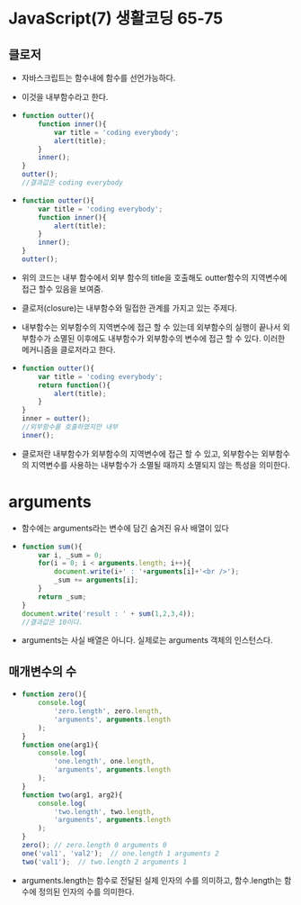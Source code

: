 # JavaScript(7) 생활코딩 65-75

## 클로저

- 자바스크립트는 함수내에 함수를 선언가능하다.

- 이것을 내부함수라고 한다.

- ```javascript
  function outter(){
      function inner(){
          var title = 'coding everybody'; 
          alert(title);
      }
      inner();
  }
  outter();
  //결과값은 coding everybody
  ```

- ```javascript
  function outter(){
      var title = 'coding everybody';  
      function inner(){        
          alert(title);
      }
      inner();
  }
  outter();
  ```

- 위의 코드는 내부 함수에서 외부 함수의 title을 호출해도 outter함수의 지역변수에 접근 할수 있음을 보여줌.

-  클로저(closure)는 내부함수와 밀접한 관계를 가지고 있는 주제다. 

- 내부함수는 외부함수의 지역변수에 접근 할 수 있는데 외부함수의 실행이 끝나서 외부함수가 소멸된 이후에도 내부함수가 외부함수의 변수에 접근 할 수 있다. 이러한 메커니즘을 클로저라고 한다. 

- ```javascript
  function outter(){
      var title = 'coding everybody';  
      return function(){   
          alert(title); 
      }
  }
  inner = outter();
  //외부함수를 호출하였지만 내부
  inner();
  ```

-  클로저란 내부함수가 외부함수의 지역변수에 접근 할 수 있고, 외부함수는 외부함수의 지역변수를 사용하는 내부함수가 소멸될 때까지 소멸되지 않는 특성을 의미한다. 

# arguments

-  함수에는 arguments라는 변수에 담긴 숨겨진 유사 배열이 있다 

- ```javascript
  function sum(){
      var i, _sum = 0;    
      for(i = 0; i < arguments.length; i++){
          document.write(i+' : '+arguments[i]+'<br />');
          _sum += arguments[i];
      }   
      return _sum;
  }
  document.write('result : ' + sum(1,2,3,4));
  //결과값은 10이다.
  ```

- arguments는 사실 배열은 아니다. 실제로는 arguments 객체의 인스턴스다.

## 매개변수의 수

- ```javascript
  function zero(){
      console.log(
          'zero.length', zero.length,
          'arguments', arguments.length
      );
  }
  function one(arg1){
      console.log(
          'one.length', one.length,
          'arguments', arguments.length
      );
  }
  function two(arg1, arg2){
      console.log(
          'two.length', two.length,
          'arguments', arguments.length
      );
  }
  zero(); // zero.length 0 arguments 0 
  one('val1', 'val2');  // one.length 1 arguments 2 
  two('val1');  // two.length 2 arguments 1
  ```

-  arguments.length는 함수로 전달된 실제 인자의 수를 의미하고, 함수.length는 함수에 정의된 인자의 수를 의미한다. 

